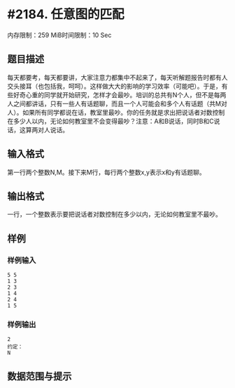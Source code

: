 # #2184. 任意图的匹配

内存限制：259 MiB时间限制：10 Sec

## 题目描述

每天都要考，每天都要讲，大家注意力都集中不起来了，每天听解题报告时都有人交头接耳（也包括我，呵呵）。这样做大大的影响的学习效率（可能吧）。于是，有些好奇心重的同学就开始研究，怎样才会最吵。培训的总共有N个人，但不是每两人之间都讲话，只有一些人有话题聊，而且一个人可能会和多个人有话题（共M对人）。如果所有同学都说在话，教室里最吵。你的任务就是求出把说话者对数控制在多少人以内，无论如何教室里不会变得最吵？注意：A和B说话，同时B和C说话，这算两对人说话。

## 输入格式

第一行两个整数N,M。接下来M行，每行两个整数x,y表示x和y有话题聊。

## 输出格式

一行，一个整数表示要把说话者对数控制在多少以内，无论如何教室里不最吵。

## 样例

### 样例输入

    
    5 5
    1 3
    2 3
    1 4
    2 4
    1 5
    
    
    

### 样例输出

    
    2
    约定：
    N
    

## 数据范围与提示
